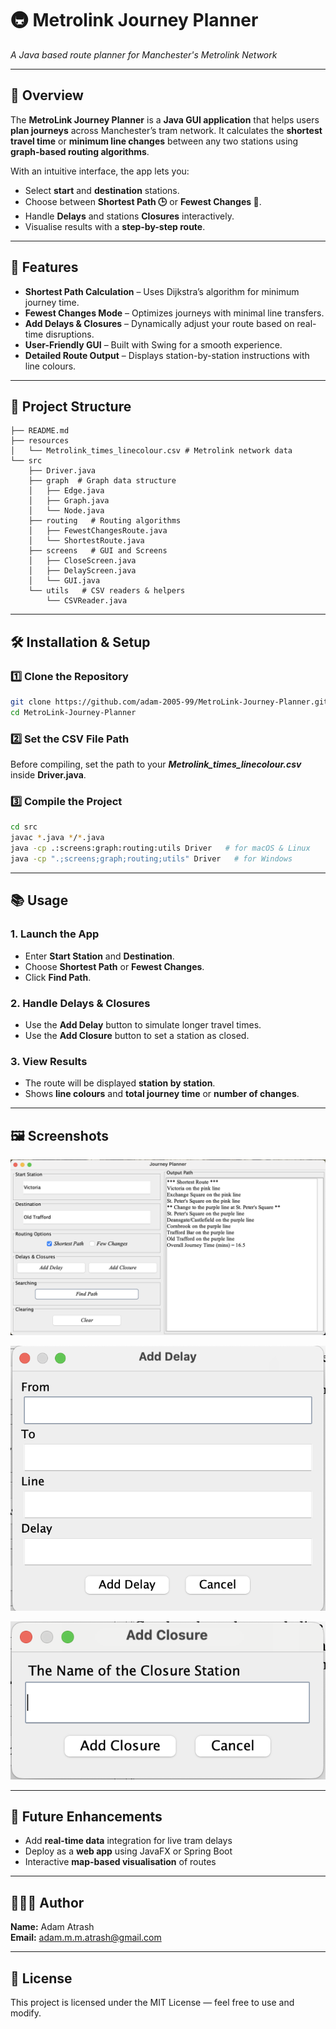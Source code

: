 # 🚇 Metrolink Journey Planner 
*A Java based route planner for Manchester's Metrolink Network*

---

## 📌 Overview
The **MetroLink Journey Planner** is a **Java GUI application** that helps users **plan journeys** across Manchester’s tram network.
It calculates the **shortest travel time** or **minimum line changes** between any two stations using **graph-based routing algorithms**.



With an intuitive interface, the app lets you:

- Select **start** and **destination** stations.
- Choose between **Shortest Path 🕒** or **Fewest Changes 🔄**.
- Handle **Delays** and stations **Closures** interactively.
- Visualise results with a **step-by-step route**.

---

## 🚀 Features
- **Shortest Path Calculation** – Uses Dijkstra’s algorithm for minimum journey time.
- **Fewest Changes Mode** – Optimizes journeys with minimal line transfers.
- **Add Delays & Closures** – Dynamically adjust your route based on real-time disruptions.
- **User-Friendly GUI** – Built with Swing for a smooth experience.
- **Detailed Route Output** – Displays station-by-station instructions with line colours.

---

## 📂 Project Structure
```
├── README.md
├── resources
│   └── Metrolink_times_linecolour.csv # Metrolink network data
└── src
    ├── Driver.java 
    ├── graph  # Graph data structure
    │   ├── Edge.java
    │   ├── Graph.java
    │   └── Node.java
    ├── routing   # Routing algorithms
    │   ├── FewestChangesRoute.java
    │   └── ShortestRoute.java
    ├── screens   # GUI and Screens
    │   ├── CloseScreen.java
    │   ├── DelayScreen.java
    │   └── GUI.java
    └── utils   # CSV readers & helpers
        └── CSVReader.java
```

---

## 🛠️ Installation & Setup

### **1️⃣ Clone the Repository**
```bash
git clone https://github.com/adam-2005-99/MetroLink-Journey-Planner.git
cd MetroLink-Journey-Planner
```
### **2️⃣ Set the CSV File Path**
Before compiling, set the path to your ***Metrolink_times_linecolour.csv*** inside **Driver.java**.


### **3️⃣ Compile the Project**
```bash
cd src
javac *.java */*.java
java -cp .:screens:graph:routing:utils Driver   # for macOS & Linux
java -cp ".;screens;graph;routing;utils" Driver   # for Windows
```

---

## 📚 Usage
### **1. Launch the App**
- Enter **Start Station** and **Destination**.
- Choose **Shortest Path** or **Fewest Changes**.
- Click **Find Path**.

### **2. Handle Delays & Closures**
- Use the **Add Delay** button to simulate longer travel times.
- Use the **Add Closure** button to set a station as closed.

### **3. View Results**
- The route will be displayed **station by station**.
- Shows **line colours** and **total journey time** or **number of changes**.

---
## 🖼️ Screenshots
![GUI](resources/GUI_picture.png) 

![Delay Screen](resources/Delay_screen.png)  

![Closure Screen](resources/Closure_screen.png)



---
## 🧠 Future Enhancements
- Add **real-time data** integration for live tram delays 
- Deploy as a **web app** using JavaFX or Spring Boot
- Interactive **map-based visualisation** of routes

---
## 🧑🏻‍💻 Author
**Name:** Adam Atrash   
**Email:** adam.m.m.atrash@gmail.com


--- 
## 📜 License
This project is licensed under the MIT License — feel free to use and modify.



